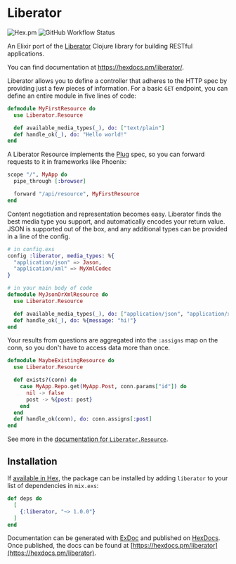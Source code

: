# Liberator

![Hex.pm](https://img.shields.io/hexpm/v/liberator)
![GitHub Workflow Status](https://img.shields.io/github/workflow/status/Cantido/liberator/Elixir%20CI)

An Elixir port of the [Liberator](https://clojure-liberator.github.io/liberator/) Clojure library for building RESTful applications.

You can find documentation at https://hexdocs.pm/liberator/.

Liberator allows you to define a controller that adheres to the HTTP spec by providing just a few pieces of information.
For a basic `GET` endpoint, you can define an entire module in five lines of code:

```elixir
defmodule MyFirstResource do
  use Liberator.Resource

  def available_media_types(_), do: ["text/plain"]
  def handle_ok(_), do: "Hello world!"
end
```

A Liberator Resource implements the [Plug](https://github.com/elixir-plug/plug) spec,
so you can forward requests to it in frameworks like Phoenix:

```elixir
scope "/", MyApp do
  pipe_through [:browser]

  forward "/api/resource", MyFirstResource
end
```

Content negotiation and representation becomes easy.
Liberator finds the best media type you support,
and automatically encodes your return value.
JSON is supported out of the box, and any additional types
can be provided in a line of the config.

```elixir
# in config.exs
config :liberator, media_types: %{
  "application/json" => Jason,
  "application/xml" => MyXmlCodec
}

# in your main body of code
defmodule MyJsonOrXmlResource do
  use Liberator.Resource

  def available_media_types(_), do: ["application/json", "application/xml"]
  def handle_ok(_), do: %{message: "hi!"}
end
```

Your results from questions are aggregated into the `:assigns` map on the conn,
so you don't have to access data more than once.

```elixir
defmodule MaybeExistingResource do
  use Liberator.Resource

  def exists?(conn) do
    case MyApp.Repo.get(MyApp.Post, conn.params["id"]) do
      nil -> false
      post -> %{post: post}
    end
  end
  def handle_ok(conn), do: conn.assigns[:post]
end
```

See more in the [documentation for `Liberator.Resource`](https://hexdocs.pm/liberator/Liberator.Resource.html).

## Installation

If [available in Hex](https://hex.pm/docs/publish), the package can be installed
by adding `liberator` to your list of dependencies in `mix.exs`:

```elixir
def deps do
  [
    {:liberator, "~> 1.0.0"}
  ]
end
```

Documentation can be generated with [ExDoc](https://github.com/elixir-lang/ex_doc)
and published on [HexDocs](https://hexdocs.pm). Once published, the docs can
be found at [https://hexdocs.pm/liberator](https://hexdocs.pm/liberator).
